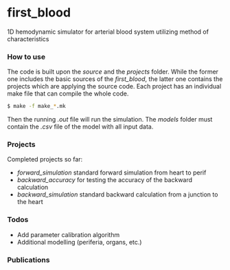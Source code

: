 # first_blood
1D hemodynamic simulator for arterial blood system utilizing method of characteristics

### How to use
The code is built upon the *source* and the *projects* folder. While the former one includes the basic sources of the *first_blood*, the latter one contains the projects which are applying the source code. Each project has an individual make file that can compile the whole code.

```sh
$ make -f make_*.mk
```

Then the running *.out* file will run the simulation. The *models* folder must contain the *.csv* file of the model with all input data.

### Projects
Completed projects so far:
- *forward_simulation* standard forward simulation from heart to perif
- *backward_accuracy* for testing the accuracy of the backward calculation
- *backward_simulation* standard backward calculation from a junction to the heart

### Todos

 - Add parameter calibration algorithm
 - Additional modelling (periferia, organs, etc.)

### Publications

